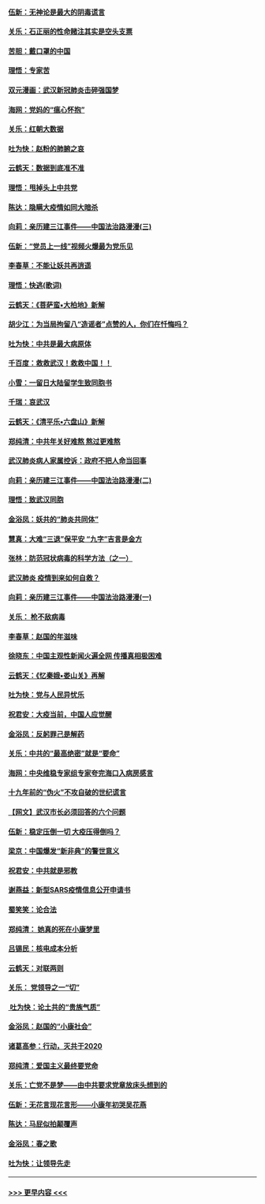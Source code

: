 #### [伍新：无神论是最大的阴毒谎言](../pages/nsc993/n11846129.md?t=02061022) 
#### [关乐：石正丽的性命赌注其实是空头支票](../pages/nsc993/n11846109.md?t=02061022) 
#### [苦胆：戴口罩的中国](../pages/nsc993/n11845576.md?t=02061022) 
#### [理悟：专家苦](../pages/nsc993/n11845564.md?t=02061022) 
#### [双元漫画：武汉新冠肺炎击碎强国梦](../pages/nsc993/n11843320.md?t=02061022) 
#### [海网：党妈的“瘟心怀抱”](../pages/nsc993/n11840740.md?t=02061022) 
#### [关乐：红朝大数据](../pages/nsc993/n11840675.md?t=02061022) 
#### [吐为快：赵粉的肺腑之哀](../pages/nsc993/n11840618.md?t=02061022) 
#### [云鹤天：数据到底准不准](../pages/nsc993/n11840325.md?t=02061022) 
#### [理悟：甩掉头上中共党](../pages/nsc993/n11838826.md?t=02061022) 
#### [陈达：隐瞒大疫情如同大暗杀](../pages/nsc993/n11838771.md?t=02061022) 
#### [向莉：亲历建三江事件——中国法治路漫漫(三)](../pages/nsc993/n11831825.md?t=02061022) 
#### [伍新：“党员上一线”视频火爆最为党乐见](../pages/nsc993/n11838200.md?t=02061022) 
#### [李春草：不能让妖共再逍遥](../pages/nsc993/n11838102.md?t=02061022) 
#### [理悟：快逃(歌词)](../pages/nsc993/n11838083.md?t=02061022) 
#### [云鹤天：《菩萨蛮▪大柏地》新解](../pages/nsc993/n11838059.md?t=02061022) 
#### [胡少江：为当局拘留八“造谣者”点赞的人，你们在忏悔吗？](../pages/nsc993/n11836801.md?t=02061022) 
#### [吐为快：中共是最大病原体](../pages/nsc993/n11836748.md?t=02061022) 
#### [千百度：救救武汉！救救中国！！](../pages/nsc993/n11836145.md?t=02061022) 
#### [小雪：一留日大陆留学生致同胞书](../pages/nsc993/n11834624.md?t=02061022) 
#### [千瑞：哀武汉](../pages/nsc993/n11833647.md?t=02061022) 
#### [云鹤天：《清平乐▪六盘山》新解](../pages/nsc993/n11833611.md?t=02061022) 
#### [郑纯清：中共年关好难熬 熬过更难熬](../pages/nsc993/n11833489.md?t=02061022) 
#### [武汉肺炎病人家属控诉：政府不把人命当回事](../pages/nsc993/n11833205.md?t=02061022) 
#### [向莉：亲历建三江事件——中国法治路漫漫(二)](../pages/nsc993/n11829102.md?t=02061022) 
#### [理悟：致武汉同胞](../pages/nsc993/n11831522.md?t=02061022) 
#### [金浴凤：妖共的“肺炎共同体”](../pages/nsc993/n11829448.md?t=02061022) 
#### [慧真：大难“三退”保平安 “九字”吉言是金方](../pages/nsc993/n11829501.md?t=02061022) 
#### [张林：防范冠状病毒的科学方法（之一）](../pages/nsc993/n11828618.md?t=02061022) 
#### [武汉肺炎 疫情到来如何自救？](../pages/nsc993/n11827632.md?t=02061022) 
#### [向莉：亲历建三江事件——中国法治路漫漫(一)](../pages/nsc993/n11827190.md?t=02061022) 
#### [关乐： 枪不敌病毒](../pages/nsc993/n11826746.md?t=02061022) 
#### [李春草：赵国的年滋味](../pages/nsc993/n11826321.md?t=02061022) 
#### [徐晓东：中国主观性新闻火遍全网 传播真相极困难](../pages/nsc993/n11826508.md?t=02061022) 
#### [云鹤天：《忆秦娥▪娄山关》再解](../pages/nsc993/n11824682.md?t=02061022) 
#### [吐为快：党与人民异忧乐](../pages/nsc993/n11824660.md?t=02061022) 
#### [祝君安：大疫当前，中国人应觉醒](../pages/nsc993/n11821946.md?t=02061022) 
#### [金浴凤：反躬罪己是解药](../pages/nsc993/n11820280.md?t=02061022) 
#### [关乐：中共的“最高绝密”就是“要命”](../pages/nsc993/n11816946.md?t=02061022) 
#### [海网：中央维稳专家组专家夸完海口入病房感言](../pages/nsc993/n11815138.md?t=02061022) 
#### [十九年前的“伪火”不攻自破的世纪谎言](../pages/nsc993/n11813238.md?t=02061022) 
#### [【网文】武汉市长必须回答的六个问题](../pages/nsc993/n11813848.md?t=02061022) 
#### [伍新：稳定压倒一切 大疫压得倒吗？](../pages/nsc993/n11812634.md?t=02061022) 
#### [梁京：中国爆发“新非典”的警世意义](../pages/nsc993/n11812554.md?t=02061022) 
#### [祝君安：中共就是邪教](../pages/nsc993/n11812431.md?t=02061022) 
#### [谢燕益：新型SARS疫情信息公开申请书](../pages/nsc993/n11808840.md?t=02061022) 
#### [蜀笑笑：论合法](../pages/nsc993/n11808064.md?t=02061022) 
#### [郑纯清： 她真的死在小康梦里](../pages/nsc993/n11806623.md?t=02061022) 
#### [吕锡民：核电成本分析](../pages/nsc993/n11806284.md?t=02061022) 
#### [云鹤天：对联两则](../pages/nsc993/n11805957.md?t=02061022) 
#### [关乐： 党领导之一“切”](../pages/nsc993/n11804505.md?t=02061022) 
#### [ 吐为快：论土共的“贵族气质”](../pages/nsc993/n11804490.md?t=02061022) 
#### [金浴凤：赵国的“小康社会”](../pages/nsc993/n11804452.md?t=02061022) 
#### [诸葛高参：行动，灭共于2020](../pages/nsc993/n11804120.md?t=02061022) 
#### [郑纯清：爱国主义最终要党命](../pages/nsc993/n11802197.md?t=02061022) 
#### [关乐：亡党不是梦——由中共要求党章放床头想到的](../pages/nsc993/n11802156.md?t=02061022) 
#### [伍新：无花言现花言形——小康年初哭吴花燕](../pages/nsc993/n11800044.md?t=02061022) 
#### [陈达：马屁似拍颠覆声](../pages/nsc993/n11800010.md?t=02061022) 
#### [金浴凤：春之歌](../pages/nsc993/n11797687.md?t=02061022) 
#### [吐为快：让领导先走](../pages/nsc993/n11797512.md?t=02061022) 

----
#### [ >>> 更早内容 <<< ](../indexes/nsc993-earlier.md)
